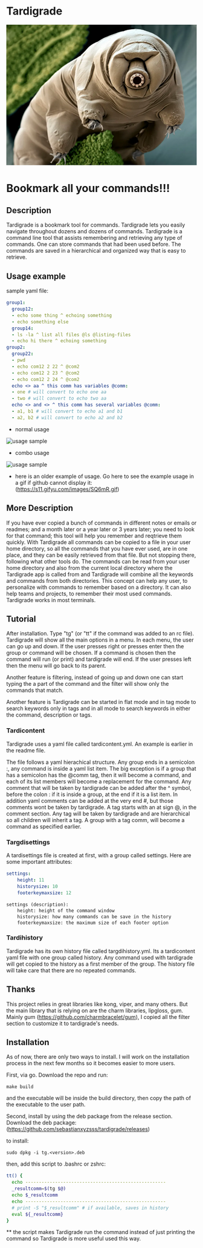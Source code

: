 Tardigrade
==========

![Tardigrade](./img/tardig-11.png)

# Bookmark all your commands!!!

## Description

Tardigrade is a bookmark tool for commands. Tardigrade lets you easily navigate throughout dozens and dozens of commands. Tardigrade is a command line tool that assists remembering and retrieving any type of commands. One can store commands that had been used before. The commands are saved in a hierarchical and organized way that is easy to retrieve.

## Usage example

sample yaml file:
```yaml
group1:
  group12:
  - echo some thing ^ echoing something
  - echo something else
  group14:
  - ls -la ^ list all files @ls @listing-files
  - echo hi there ^ echoing something
group2:
  group22:
  - pwd
  - echo com12 2 22 ^ @com2
  - echo com12 2 23 ^ @com2
  - echo com12 2 24 ^ @com2
  echo <> aa ^ this comm has variables @comm:
  - one # will convert to echo one aa
  - two # will convert to echo two aa
  echo <> and <> ^ this comm has several variables @comm:
  - a1, b1 # will convert to echo a1 and b1
  - a2, b2 # will convert to echo a2 and b2
```

- normal usage

![usage sample](https://s11.gifyu.com/images/SQas7.gif)

- combo usage

![usage sample](https://s11.gifyu.com/images/SQasj.gif)

- here is an older example of usage. Go here to see the example usage in a gif if github cannot display it: (https://s11.gifyu.com/images/SQ6mR.gif)

## More Description

If you have ever copied a bunch of commands in different notes or emails or readmes; and a month later or a year later or 3 years later; you need to look for that command; this tool will help you remember and reqtrieve them quickly. With Tardigrade all commands can be copied to a file in your user home directory, so all the commands that you have ever used, are in one place, and they can be easily retrieved from that file. But not stopping there, following what other tools do. The commands can be read from your user home directory and also from the current local directory where the Tardigrade app is called from and Tardigrade will combine all the keywords and commands from both directories. This concept can help any user, to personalize with commands to remember based on a directory. It can also help teams and projects, to remember their most used commands. Tardigrade works in most terminals.

## Tutorial

After installation. Type "tg" (or "tt" if the command was added to an rc file). Tardigrade will show all the main options in a menu. In each menu, the user can go up and down. If the user presses right or presses enter then the group or command will be chosen. If a command is chosen then the command will run (or print) and tardigrade will end. If the user presses left then the menu will go back to its parent.

Another feature is filtering, instead of going up and down one can start typing the a part of the command and the filter will show only the commands that match.

Another feature is Tardigrade can be started in flat mode and in tag mode to search keywords only in tags and in all mode to search keywords in either the command, description or tags.

### Tardicontent

Tardigrade uses a yaml file called tardicontent.yml. An example is earlier in the readme file.

The file follows a yaml hierachical structure. Any group ends in a semicolon :, any command is inside a yaml list item. The big exception is if a group that has a semicolon has the @comm tag, then it will become a command, and each of its list members will become a replacement for the command. Any comment that will be taken by tardigrade can be added after the ^ symbol, before the colon : if it is inside a group, at the end if it is a list item. In addition yaml comments can be added at the very end #, but those comments wont be taken by tardigrade. A tag starts with an at sign @, in the comment section. Any tag will be taken by tardigrade and are hierarchical so all children will inherit a tag. A group with a tag comm, will become a command as specified earlier.

### Targdisettings

A tardisettings file is created at first, with a group called settings. Here are some important attributes:
```yaml
settings:
    height: 11
    historysize: 10
    footerkeymaxsize: 12
```
```
settings (description):
    height: height of the command window
    historysize: how many commands can be save in the history
    footerkeymaxsize: the maximum size of each footer option
```

### Tardihistory

Tardigrade has its own history file called targdihistory.yml. Its a tardicontent yaml file with one group called history. Any command used with tardigrade will get copied to the history as a first member of the group. The history file will take care that there are no repeated commands.

## Thanks

This project relies in great libraries like kong, viper, and many others. But the main library that is relying on are the charm libraries, lipgloss, gum. Mainly gum (https://github.com/charmbracelet/gum), I copied all the filter section to customize it to tardigrade's needs.

## Installation

As of now, there are only two ways to install. I will work on the installation process in the next few months so it becomes easier to more users.

First, via go. Download the repo and run:
```
make build 
```
and the executable will be inside the build directory, then copy the path of the executable to the user path.

Second, install by using the deb package from the release section. Download the deb package: (https://github.com/sebastianxyzsss/tardigrade/releases)

to install: 
```
sudo dpkg -i tg.<version>.deb
```
then, add this script to .bashrc or zshrc:
```bash
tt() {
  echo ----------------------------------------------------
  _resultcomm=$(tg $@)
  echo $_resultcomm
  echo ----------------------------------------------------
  # print -S "$_resultcomm" # if available, saves in history
  eval ${_resultcomm}
}
```
** the script makes Tardigrade run the command instead of just printing the command so Tardigrade is more useful used this way.
